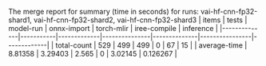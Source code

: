 The merge report for summary (time in seconds) for runs: vai-hf-cnn-fp32-shard1, vai-hf-cnn-fp32-shard2, vai-hf-cnn-fp32-shard3
| items        |     tests |   model-run |   onnx-import |   torch-mlir |   iree-compile |   inference |
|--------------|-----------|-------------|---------------|--------------|----------------|-------------|
| total-count  | 529       |   499       |       499     |            0 |       67       |   15        |
| average-time |   8.81358 |     3.29403 |         2.565 |            0 |        3.02145 |    0.126267 |
